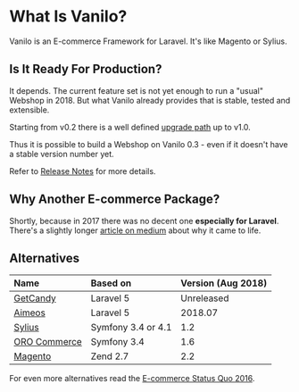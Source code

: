 # What Is Vanilo?

Vanilo is an E-commerce Framework for Laravel. It's like Magento or Sylius.

## Is It Ready For Production?

It depends. The current feature set is not yet enough to run a "usual" Webshop in 2018. But what
Vanilo already provides that is stable, tested and extensible.

Starting from v0.2 there is a well defined [upgrade path](upgrade.md) up to v1.0.

Thus it is possible to build a Webshop on Vanilo 0.3 - even if it doesn't have a stable version
number yet.

Refer to [Release Notes](releases.md) for more details.

## Why Another E-commerce Package?

Shortly, because in 2017 there was no decent one **especially for Laravel**. There's a slightly
longer
[article on medium](https://medium.com/@attilafulop/e-commerce-platform-for-laravel-c09a2bcfe8c6)
about why it came to life.

## Alternatives

| Name                                         | Based on           | Version (Aug 2018) |
|:---------------------------------------------|:-------------------|:-------------------|
| [GetCandy](https://getcandy.io/)             | Laravel 5          | Unreleased         |
| [Aimeos](https://aimeos.org/)                | Laravel 5          | 2018.07            |
| [Sylius](http://sylius.org/)                 | Symfony 3.4 or 4.1 | 1.2                |
| [ORO Commerce](https://www.orocommerce.com/) | Symfony 3.4        | 1.6                |
| [Magento](https://magento.com/)              | Zend 2.7           | 2.2                |

For even more alternatives read the
[E-commerce Status Quo 2016](https://blog.fortrabbit.com/ecommerce-status-quo-2016).
